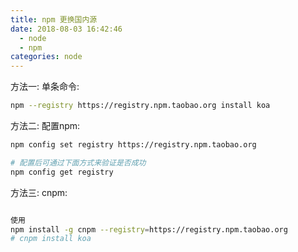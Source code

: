 ```yaml
---
title: npm 更换国内源
date: 2018-08-03 16:42:46
  - node
  - npm
categories: node
---
```


方法一: 单条命令:

```bash
npm --registry https://registry.npm.taobao.org install koa
```

<!-- more -->

方法二: 配置npm:

```bash
npm config set registry https://registry.npm.taobao.org

# 配置后可通过下面方式来验证是否成功
npm config get registry
```

方法三: cnpm:

```bash

使用
npm install -g cnpm --registry=https://registry.npm.taobao.org
# cnpm install koa
```